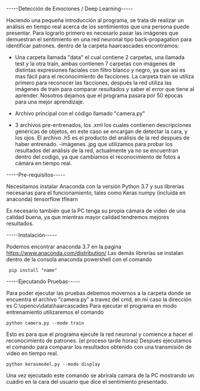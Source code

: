 -----Detección de Emociones / Deep Learning-----

Haciendo una pequeña introducción al programa, se trata de realizar un análisis en tiempo real acerca de los
sentimientos que una persona puede presentar.
Para lograrlo primero es necesario pasar las imágenes que demuestran el sentimiento en una red neuronal tipo back-propagation
para identificar patrones.
dentro de la carpeta haarcascades encontramos: 

- Una carpeta llamada "data" el cual contiene 2 carpetas, una llamada test y la otra train, ambas contienen 7 carpetas con 
imágenes de distintas expresiones faciales con filtro blanco y negro, ya que asi es mas fácil para el reconocimiento de facciones.
La carpeta train se utiliza primero para reconocer las facciones, después la red utiliza las imágenes de train para comparar resultados
y saber el error que tiene al aprender. Nosotros dejamos que el programa pasara por 50 épocas para una mejor aprendizaje.

- Archivo principal con el código llamado "camera.py"

- 3 archivos pre-entrenados, los .xml los cuales contienen descripciones genéricas de objetos, en este caso se encargan de detectar
la cara, y los ojos. El archivo .h5 es el producto del análisis de la red después de haber entrenado.
-imágenes .jpg que utilizamos para probar los resultados del análisis de la red, actualmente ya no se encuentran dentro del codigo,
ya que cambiamos el reconocimiento de fotos a cámara en tiempo real.

-----Pre-requisitos-----

Necesitamos instalar Anaconda con la versión Python 3.7 y sus librerías necesarias para el funcionamiento, tales como
Keras
numpy (incluida en anaconda)
tensorflow
tflearn

Es necesario también que la PC tenga su propia cámara de video de una calidad buena, ya que mientras mayor calidad tendremos 
mejores resultados.



-----Instalación-----

Podemos encontrar anaconda 3.7 en la pagina https://www.anaconda.com/distribution/
Las demás librerías se instalan dentro de la consola anaconda powershell con el comando
	
	 pip install "name" 

-----Ejecutando Pruebas-----

Para poder ejecutar las pruebas debemos movernos a la carpeta donde se encuentra el archivo "camera.py"
a travez del cmd, en mi caso la dirección es C:\opencv\data\haarcascades
Para ejecutar el programa en modo entrenamiento utilizaremos el comando 

	python camera.py --mode train

Esto es para que el programa ejecute la red neuronal y comience a hacer el reconocimiento de patrones.
(el proceso tarde horas)
Después ejecutamos el comando para comparar los resultados obtenido con una transmisión de video en tiempo real.

	python kerasmodel.py --mode display

Una vez ejecutado este comando se abrirala camara de la PC mostrando un cuadro en la cara del usuario que dice el sentimiento 
presentado.
